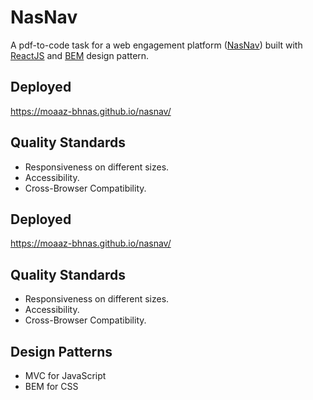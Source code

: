 # NasNav
A pdf-to-code task for a web engagement platform ([NasNav](http://www.nasorg.co/)) built with [ReactJS](https://reactjs.org/) and [BEM](https://en.bem.info/methodology/quick-start/) design pattern.

## Deployed
https://moaaz-bhnas.github.io/nasnav/

## Quality Standards
- Responsiveness on different sizes.
- Accessibility.
- Cross-Browser Compatibility.

## Deployed
https://moaaz-bhnas.github.io/nasnav/

## Quality Standards
- Responsiveness on different sizes.
- Accessibility.
- Cross-Browser Compatibility.

## Design Patterns
- MVC for JavaScript
- BEM for CSS
